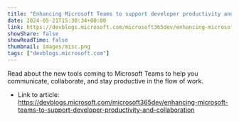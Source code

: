 ```yaml
---
title: "Enhancing Microsoft Teams to support developer productivity and collaboration"
date: 2024-05-21T15:30:34+00:00
link: https://devblogs.microsoft.com/microsoft365dev/enhancing-microsoft-teams-to-support-developer-productivity-and-collaboration
showShare: false
showReadTime: false
thumbnail: images/misc.png
tags: ["devblogs.microsoft.com"]
---
```

Read about the new tools coming to Microsoft Teams to help you communicate, collaborate, and stay productive in the flow of work.

- Link to article: https://devblogs.microsoft.com/microsoft365dev/enhancing-microsoft-teams-to-support-developer-productivity-and-collaboration